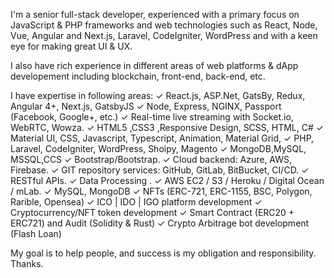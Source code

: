 I'm a senior full-stack developer, experienced with a primary focus on JavaScript & PHP frameworks and web technologies such as React, Node, Vue, Angular and Next.js, Laravel, CodeIgniter, WordPress and with a keen eye for making great UI & UX.

I also have rich experience in different areas of web platforms & dApp developement including blockchain, front-end, back-end, etc.

I have expertise in following areas:
✓ React.js, ASP.Net, GatsBy, Redux, Angular 4+, Next.js, GatsbyJS
✓ Node, Express, NGINX, Passport (Facebook, Google+, etc.)
✓ Real-time live streaming with Socket.io, WebRTC, Wowza.
✓ HTML5 ,CSS3 ,Responsive Design, SCSS, HTML, C#
✓ Material UI, CSS, Javascript, Typescript, Animation, Material Grid,
✓ PHP, Laravel, CodeIgniter, WordPress, Shoipy, Magento
✓ MongoDB,MySQL, MSSQL,CCS
✓ Bootstrap/Bootstrap.
✓ Cloud backend: Azure, AWS, Firebase.
✓ GIT repository services: GitHub, GitLab, BitBucket, CI/CD.
✓ RESTful APIs.
✓ Data Processing .
✓ AWS EC2 / S3 / Heroku / Digital Ocean / mLab.
✓ MySQL, MongoDB
✓ NFTs (ERC-721, ERC-1155, BSC, Polygon, Rarible, Opensea)
✓ ICO | IDO | IGO platform development
✓ Cryptocurrency/NFT token development
✓ Smart Contract (ERC20 + ERC721) and Audit (Solidity & Rust)
✓ Crypto Arbitrage bot development (Flash Loan)

My goal is to help people, and success is my obligation and responsibility.
Thanks.
